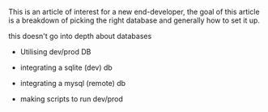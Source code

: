 This is an article of interest for a new end-developer, the goal of this article is a breakdown of picking the right database and generally how to set it up.

this doesn't go into depth about databases

+ Utilising dev/prod DB
+ integrating a sqlite (dev) db
+ integrating a mysql (remote) db

+ making scripts to run dev/prod




